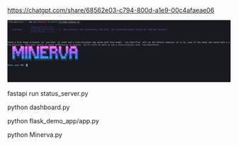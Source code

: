 https://chatgpt.com/share/68562e03-c794-800d-a1e9-00c4afaeae06


![alt text](<media/Screenshot from 2025-06-28 02-10-40.png>)



fastapi run status_server.py

python dashboard.py


python flask_demo_app/app.py

python Minerva.py
